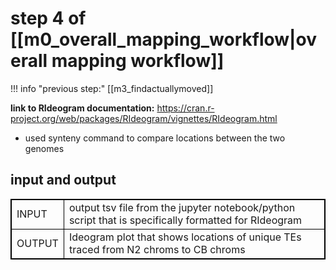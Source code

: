 # step 4 of [[m0_overall_mapping_workflow|overall mapping workflow]]
!!! info "previous step:"
    [[m3_findactuallymoved]]


**link to RIdeogram documentation:**
https://cran.r-project.org/web/packages/RIdeogram/vignettes/RIdeogram.html
- used synteny command to compare locations between the two genomes

## input and output
<table cellpadding="5" style="border: 1px solid black">
    <tr style="border: 1px solid black">
        <td style="border: 1px solid black" >INPUT</td>
        <td style="border: 1px solid black">output tsv file from the jupyter notebook/python script that is specifically formatted for RIdeogram</td>
    </tr>
    <tr>
        <td style="border: 1px solid black">OUTPUT</td>
        <td style="border: 1px solid black">Ideogram plot that shows locations of unique TEs traced from N2 chroms to CB chroms </td>
    </tr>
</table>
